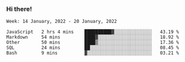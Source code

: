 ### Hi there!

<!--START_SECTION:waka-->
```text
Week: 14 January, 2022 - 20 January, 2022

JavaScript   2 hrs 4 mins    ██████████▓░░░░░░░░░░░░░░   43.19 % 
Markdown     54 mins         ████▓░░░░░░░░░░░░░░░░░░░░   18.92 % 
Other        50 mins         ████▒░░░░░░░░░░░░░░░░░░░░   17.36 % 
SQL          24 mins         ██░░░░░░░░░░░░░░░░░░░░░░░   08.45 % 
Bash         9 mins          ▓░░░░░░░░░░░░░░░░░░░░░░░░   03.21 % 
```
<!--END_SECTION:waka-->
